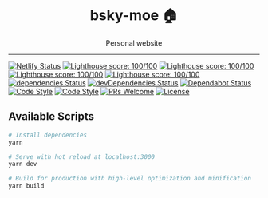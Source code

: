 <div align="center">
<h1>bsky-moe 🏠</h1>

Personal website

</div>
<hr />

[![Netlify Status](https://api.netlify.com/api/v1/badges/0f756490-ecf6-4eaf-8c71-83c188e7f9eb/deploy-status)](https://app.netlify.com/sites/bsky-moe/deploys)
[![Lighthouse score: 100/100](https://lighthouse-badge.appspot.com/?score=100&category=Performance)](https://github.com/ebidel/lighthouse-badge)
[![Lighthouse score: 100/100](https://lighthouse-badge.appspot.com/?score=100&category=Accessibility)](https://github.com/ebidel/lighthouse-badge)
[![Lighthouse score: 100/100](https://lighthouse-badge.appspot.com/?score=100&category=Best%20Practices)](https://github.com/ebidel/lighthouse-badge)
[![Lighthouse score: 100/100](https://lighthouse-badge.appspot.com/?score=100&category=SEO)](https://github.com/ebidel/lighthouse-badge)
[![dependencies Status](https://david-dm.org/imbsky/bsky-moe/status.svg)](https://david-dm.org/imbsky/bsky-moe)
[![devDependencies Status](https://david-dm.org/imbsky/bsky-moe/dev-status.svg)](https://david-dm.org/imbsky/bsky-moe?type=dev)
[![Dependabot Status](https://api.dependabot.com/badges/status?host=github&repo=imbsky/bsky-moe)](https://dependabot.com)
[![Code Style](https://img.shields.io/badge/code_style-refmt-dd4b3d.svg)](https://github.com/reasonml/reason-cli)
[![Code Style](https://img.shields.io/badge/code_style-prettier-ff69b4.svg)](https://github.com/prettier/prettier)
[![PRs Welcome](https://img.shields.io/badge/PRs-welcome-brightgreen.svg)](http://makeapullrequest.com)
[![License](https://img.shields.io/github/license/imbsky/bsky-moe?color=brightgreen)](https://github.com/imbsky/bsky-moe/blob/master/LICENSE)

## Available Scripts

```bash
# Install dependencies
yarn

# Serve with hot reload at localhost:3000
yarn dev

# Build for production with high-level optimization and minification
yarn build
```
